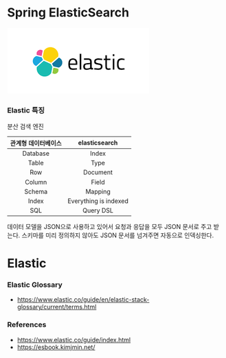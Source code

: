 # Spring ElasticSearch

![elastic](doc/logo.png)

### Elastic 특징 

분산 검색 엔진

관계형 데이터베이스 | elasticsearch
|:---:|:---:|
Database | Index
Table	| Type
Row	| Document
Column |	Field
Schema	| Mapping
Index	| Everything is indexed
SQL	| Query DSL


데이터 모델을 JSON으로 사용하고 있어서 요청과 응답을 모두 JSON 문서로 주고 받는다.
스키마를 미리 정의하지 않아도 JSON 문서를 넘겨주면 자동으로 인덱싱한다.


# Elastic 


### Elastic Glossary

- https://www.elastic.co/guide/en/elastic-stack-glossary/current/terms.html

### References
- https://www.elastic.co/guide/index.html
- https://esbook.kimjmin.net/
